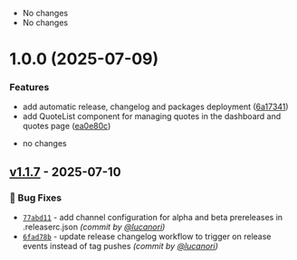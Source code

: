 - No changes
- No changes
# 1.0.0 (2025-07-09)

### Features

* add automatic release, changelog and packages deployment ([6a17341](https://github.com/lucanori/invoicerr/commit/6a1734179259a22561b4687aa302b2dfff3015e7))
* add QuoteList component for managing quotes in the dashboard and quotes page ([ea0e80c](https://github.com/lucanori/invoicerr/commit/ea0e80c662aee7f670b7c8f37b290fa4293c4404))
- no changes

## [v1.1.7] - 2025-07-10
### :bug: Bug Fixes
- [`77abd11`](https://github.com/lucanori/invoicerr/commit/77abd11d0520347b940c9d1ea1bdead9f836f385) - add channel configuration for alpha and beta prereleases in .releaserc.json *(commit by [@lucanori](https://github.com/lucanori))*
- [`6fad78b`](https://github.com/lucanori/invoicerr/commit/6fad78b3e038377007a25d834158ea85d0e959a3) - update release changelog workflow to trigger on release events instead of tag pushes *(commit by [@lucanori](https://github.com/lucanori))*

[v1.1.7]: https://github.com/lucanori/invoicerr/compare/v1.1.6...v1.1.7
